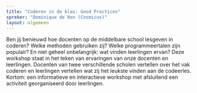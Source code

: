 ```yaml
---
title: "Coderen in de klas: Good Practices"
spreker: "Dominique de Hon (Cosmicus)"
layout: algemeen
---
```


Ben jij benieuwd hoe docenten op de middelbare school lesgeven in coderen? 
Welke methoden gebruiken zij? 
Welke programmeertalen zijn populair? 
En niet geheel onbelangrijk: wat vinden leerlingen ervan? 
Deze workshop staat in het teken van ervaringen van onze docenten en leerlingen. 
Docenten van twee verschillende scholen vertellen over het vak coderen en leerlingen vertellen wat zij het leukste vinden aan de codeerles. 
Kortom: een informatieve en interactieve workshop met afsluitend een activiteit georganiseerd door leerlingen.